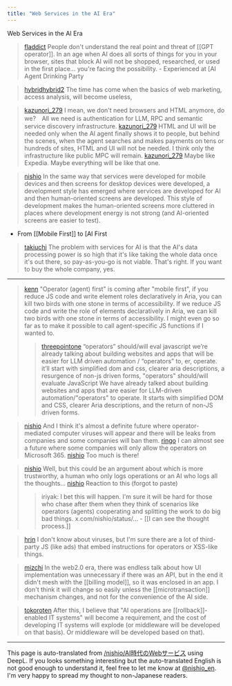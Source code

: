 ```yaml
---
title: "Web Services in the AI Era"
---
```


Web Services in the AI Era
> [fladdict](https://x.com/fladdict/status/1882764245831721057) People don't understand the real point and threat of [[GPT operator]].
>  In an age when AI does all sorts of things for you in your browser, sites that block AI will not be shopped, researched, or used in the first place... you're facing the possibility.
    - Experienced at [AI Agent Drinking Party

> [hybridhybrid2](https://x.com/hybridhybrid2/status/1882834668342685872) The time has come when the basics of web marketing, access analysis, will become useless,


> [kazunori_279](https://x.com/kazunori_279/status/1882850028911493617) I mean, we don't need browsers and HTML anymore, do we?　All we need is authentication for LLM, RPC and semantic service discovery infrastructure.
> [kazunori_279](https://x.com/kazunori_279/status/1882856575821574321) HTML and UI will be needed only when the AI agent finally shows it to people, but behind the scenes, when the agent searches and makes payments on tens or hundreds of sites, HTML and UI will not be needed. I think only the infrastructure like public MPC will remain.
> [kazunori_279](https://x.com/kazunori_279/status/1882857142685942201) Maybe like Expedia. Maybe everything will be like that one.


> [nishio](https://x.com/nishio/status/1883091683493249315) In the same way that services were developed for mobile devices and then screens for desktop devices were developed, a development style has emerged where services are developed for AI and then human-oriented screens are developed. This style of development makes the human-oriented screens more cluttered in places where development energy is not strong (and AI-oriented screens are easier to test).
- From [[Mobile First]] to [AI First


> [takiuchi](https://x.com/takiuchi/status/1883195490856223098) The problem with services for AI is that the AI's data processing power is so high that it's like taking the whole data once it's out there, so pay-as-you-go is not viable. That's right. If you want to buy the whole company, yes.

---

> [kenn](https://x.com/kenn/status/1883468583096688977) "Operator (agent) first" is coming after "mobile first", if you reduce JS code and write element roles declaratively in Aria, you can kill two birds with one stone in terms of accessibility. If we reduce JS code and write the role of elements declaratively in Aria, we can kill two birds with one stone in terms of accessibility.
>  I might even go so far as to make it possible to call agent-specific JS functions if I wanted to.
>  >[threepointone](https://x.com/threepointone/status/1883468583096688977) “operators” should/will eval javascript
>  we’re already talking about building websites and apps that will be easier for LLM driven automation / “operators” to, er, operate. it’ll start with simplified dom and css, clearer aria descriptions, a resurgence of non-js driven forms,
>  "operators" should/will evaluate JavaScript
>  We have already talked about building websites and apps that are easier for LLM-driven automation/"operators" to operate. It starts with simplified DOM and CSS, clearer Aria descriptions, and the return of non-JS driven forms.

> [nishio](https://x.com/nishio/status/1883498681460244582) And I think it's almost a definite future where operator-mediated computer viruses will appear and there will be leaks from companies and some companies will ban them.
> [ringo](https://x.com/ringo/status/1883508015250497705) I can almost see a future where some companies will only allow the operators on Microsoft 365.
> [nishio](https://x.com/nishio/status/1883510018831708358) Too much is there!

> [nishio](https://x.com/nishio/status/1883528722416112033) Well, but this could be an argument about which is more trustworthy, a human who only logs operations or an AI who logs all the thoughts...
> [nishio](https://x.com/nishio/status/1883529721574785528) Reaction to this (forgot to paste)
>  >iriyak: I bet this will happen. I'm sure it will be hard for those who chase after them when they think of scenarios like operators (agents) cooperating and splitting the work to do big bad things. x.com/nishio/status/...
    - [[I can see the thought process.]]

> [hrjn](https://x.com/hrjn/status/1883499625979719851) I don't know about viruses, but I'm sure there are a lot of third-party JS (like ads) that embed instructions for operators or XSS-like things.


> [mizchi](https://x.com/mizchi/status/1883527824990171566) In the web2.0 era, there was endless talk about how UI implementation was unnecessary if there was an API, but in the end it didn't mesh with the [[billing model]], so it was enclosed in an app. I don't think it will change so easily unless the [[microtransaction]] mechanism changes, and not for the convenience of the AI side.


> [tokoroten](https://x.com/tokoroten/status/1883530250153521324) After this, I believe that "AI operations are [[rollback]]-enabled IT systems" will become a requirement, and the cost of developing IT systems will explode (or middleware will be developed on that basis). Or middleware will be developed based on that).

---
This page is auto-translated from [/nishio/AI時代のWebサービス](https://scrapbox.io/nishio/AI時代のWebサービス) using DeepL. If you looks something interesting but the auto-translated English is not good enough to understand it, feel free to let me know at [@nishio_en](https://twitter.com/nishio_en). I'm very happy to spread my thought to non-Japanese readers.